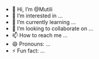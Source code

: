 - 👋 Hi, I’m @Mutili
- 👀 I’m interested in ...
- 🌱 I’m currently learning ...
- 💞️ I’m looking to collaborate on ...
- 📫 How to reach me ...
- 😄 Pronouns: ...
- ⚡ Fun fact: ...

<!---
Mutili/Mutili is a ✨ special ✨ repository because its `README.md` (this file) appears on your GitHub profile.
You can click the Preview link to take a look at your changes.
--->
